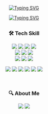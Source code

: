 <div align="center">

[![Typing SVG](https://readme-typing-svg.demolab.com?font=Fira+Code&weight=700&size=28&duration=1&pause=1&color=5E6EF7&center=true&vCenter=true&repeat=false&width=435&lines=I'm+SectionR0+%5E-%5E)](https://git.io/typing-svg)
  
[![Typing SVG](https://readme-typing-svg.demolab.com?font=Fira+Code&size=24&pause=1000&color=484EF7&center=true&vCenter=true&width=435&lines=JAVA%2FKotiln+Backend+Developer;Enjoying+Development+process;Always+learning+new+things)](https://git.io/typing-svg)

##



<h3 align="center">🛠 Tech Skill</h3>

<p align="center">
  <img src="https://img.shields.io/badge/SpringBoot-6DB33F?style=flat-square&logo=SpringBoot&logoColor=white"/></a>
  <img src="https://img.shields.io/badge/Spring_Data_JPA-6DB33F?style=flat-square&logo=Spring&logoColor=white"/></a>
  <img src="https://img.shields.io/badge/Spring_Security-6DB33F?style=flat-square&logo=SpringSecurity&logoColor=white"/></a>
  <img src="https://img.shields.io/badge/JUnit5-25A162?style=flat-square&logo=JUnit5&logoColor=white"/></a>
  <br>
  <img src="https://img.shields.io/badge/Mysql-4479A1?style=flat-square&logo=MySql&logoColor=white"/></a> 
  <img src="https://img.shields.io/badge/PostgreSQL-4169E1?style=flat-square&logo=PostgreSQL&logoColor=white"/></a> 
  <img src="https://img.shields.io/badge/oracle-F80000?style=flat-square&logo=oracle&logoColor=white"/></a>
  <br>
  <img src="https://img.shields.io/badge/Docker-2496ED?style=flat-square&logo=Docker&logoColor=white"/></a>
  <img src="https://img.shields.io/badge/Amazon_AWS-232F3E?style=flat-square&logo=AmazonAWS&logoColor=white"/></a>
  <img src="https://img.shields.io/badge/GitHub_Actions-2088FF?style=flat-square&logo=GitHubActions&logoColor=white"/></a>

  <img src="https://img.shields.io/badge/Notion-000000?style=flat-square&logo=Notion&logoColor=white"/></a>
  <img src="https://img.shields.io/badge/Jira-0052CC?style=flat-square&logo=Jira&logoColor=white"/>
  <img src="https://img.shields.io/badge/Slack-4A154B?style=flat-square&logo=Slack&logoColor=white"/>
  <img src="https://img.shields.io/badge/Figma-F24E1E?style=flat-square&logo=Figma&logoColor=white"/>
  <img src="https://img.shields.io/badge/♡ Swit.io-FF585D?style=flat-square&logo=Swit.io&logoColor=white"/>
    <img src="https://img.shields.io/badge/D! Dooray-125DE6?style=flat-square&logo=Dooray&logoColor=white"/>
  
</p>
<br>
 
<h3 align="center">🔍 About Me</h3>
<a href="https://lucky-parakeet-aa4.notion.site/2aa036d439a24c23affe1b5b1d4fcaf4"><img src="https://img.shields.io/badge/portfolio-FF9800?style=square&logo=Micro.blog&logoColor=white"></a>
<a href="mailto:sectionr0@gmail.com"><img src="https://img.shields.io/badge/Gmail-EA4335?style=square&logo=GMAIL&logoColor=white"></a>


</div>


<!-- <br>
<h3 align="center">🥇My Stats</h3>


| <img align="center" src="https://github-readme-stats.vercel.app/api?username=sectionr0&show_icons=true&theme=slateorange" alt="github stats" /></a> | <img align="center" src="https://github-readme-stats.vercel.app/api/top-langs/?username=sectionr0&layout=compact&theme=" /></a> |
| ------------- | ------------- |
 -->
